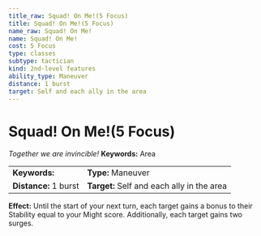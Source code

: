 ```yaml
---
title_raw: Squad! On Me!(5 Focus)
title: Squad! On Me!(5 Focus)
name_raw: Squad! On Me!
name: Squad! On Me!
cost: 5 Focus
type: classes
subtype: tactician
kind: 2nd-level features
ability_type: Maneuver
distance: 1 burst
target: Self and each ally in the area
---
```


# Squad! On Me!(5 Focus)

*Together we are invincible!* **Keywords:** Area

|                       |                                            |
| :-------------------- | :----------------------------------------- |
| **Keywords:**         | **Type:** Maneuver                         |
| **Distance:** 1 burst | **Target:** Self and each ally in the area |

**Effect:** Until the start of your next turn, each target gains a bonus to their Stability equal to your Might score. Additionally, each target gains two surges.
